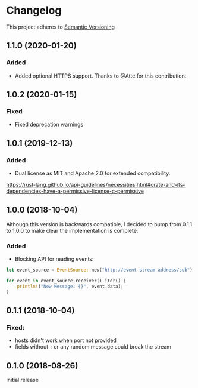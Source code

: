 # Changelog

This project adheres to [Semantic Versioning](https://semver.org/spec/v2.0.0.html)

## 1.1.0 (2020-01-20)

### Added

- Added optional HTTPS support. Thanks to @Atte for this contribution.

## 1.0.2 (2020-01-15)

### Fixed

- Fixed deprecation warnings

## 1.0.1 (2019-12-13)

### Added

- Dual license as MIT and Apache 2.0 for extended compatibility.

https://rust-lang.github.io/api-guidelines/necessities.html#crate-and-its-dependencies-have-a-permissive-license-c-permissive

## 1.0.0 (2018-10-04)

Although this version is backwards compatible, I decided to bump from 0.1.1 to 1.0.0 to make clear the implementation is complete.

### Added

- Blocking API for reading events:

```rust
let event_source = EventSource::new("http://event-stream-address/sub").unwrap();

for event in event_source.receiver().iter() {
    println!("New Message: {}", event.data);
}
```

## 0.1.1 (2018-10-04)

### Fixed:

- hosts didn't work when port not provided
- fields without `:` or any random message could break the stream

## 0.1.0 (2018-08-26)

Initial release

